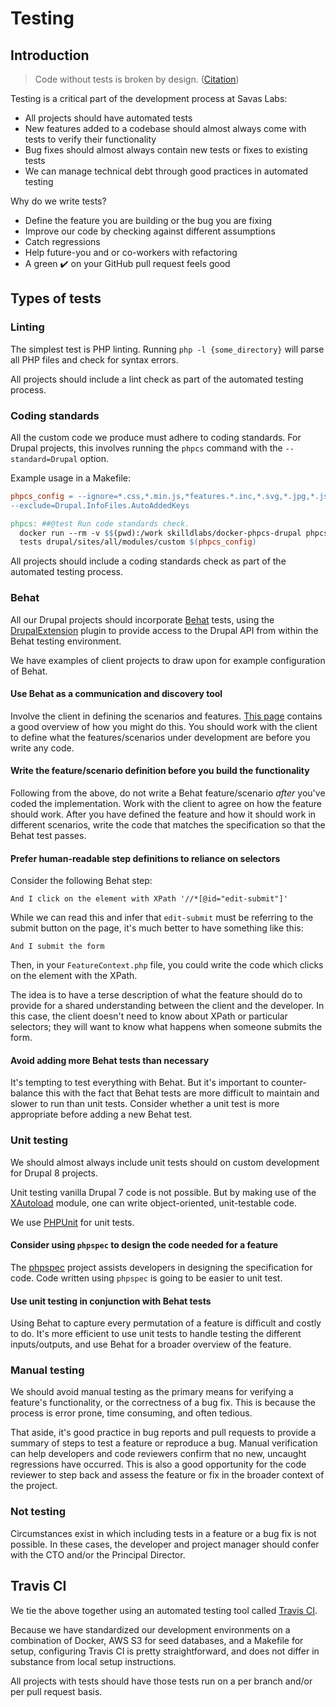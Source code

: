 # Testing

## Introduction

> Code without tests is broken by design. ([Citation](http://toastdriven.com/blog/2011/apr/10/guide-to-testing-in-django/))

Testing is a critical part of the development process at Savas Labs:

- All projects should have automated tests
- New features added to a codebase should almost always come with tests to verify their functionality
- Bug fixes should almost always contain new tests or fixes to existing tests
- We can manage technical debt through good practices in automated testing

Why do we write tests?

- Define the feature you are building or the bug you are fixing
- Improve our code by checking against different assumptions
- Catch regressions
- Help future-you and or co-workers with refactoring
- A green :heavy_check_mark: on your GitHub pull request feels good

## Types of tests

### Linting

The simplest test is PHP linting. Running `php -l {some_directory}` will parse all PHP files and check for syntax errors.

All projects should include a lint check as part of the automated testing process.

### Coding standards

All the custom code we produce must adhere to coding standards. For Drupal projects, this involves running the `phpcs` command with the `--standard=Drupal` option.

Example usage in a Makefile:

``` Makefile
phpcs_config = --ignore=*.css,*.min.js,*features.*.inc,*.svg,*.jpg,*.json,*.woff*,*.ttf,*.md \
--exclude=Drupal.InfoFiles.AutoAddedKeys

phpcs: ##@test Run code standards check.
  docker run --rm -v $$(pwd):/work skilldlabs/docker-phpcs-drupal phpcs --standard=Drupal \
  tests drupal/sites/all/modules/custom $(phpcs_config)
```

All projects should include a coding standards check as part of the automated testing process.

### Behat

All our Drupal projects should incorporate [Behat](http://behat.org/en/latest/) tests, using the [DrupalExtension](https://github.com/jhedstrom/drupalextension) plugin to provide access to the Drupal API from within the Behat testing environment.

We have examples of client projects to draw upon for example configuration of Behat.

#### Use Behat as a communication and discovery tool

Involve the client in defining the scenarios and features. [This page](http://behat.org/en/latest/quick_start.html) contains a good overview of how you might do this. You should work with the client to define what the features/scenarios under development are before you write any code.

#### Write the feature/scenario definition before you build the functionality

Following from the above, do not write a Behat feature/scenario _after_ you've coded the implementation. Work with the client to agree on how the feature should work. After you have defined the feature and how it should work in different scenarios, write the code that matches the specification so that the Behat test passes.

#### Prefer human-readable step definitions to reliance on selectors

Consider the following Behat step:

``` cucumber
And I click on the element with XPath '//*[@id="edit-submit"]'
```

While we can read this and infer that `edit-submit` must be referring to the submit button on the page, it's much better to have something like this:

``` cucumber
And I submit the form
```

Then, in your `FeatureContext.php` file, you could write the code which clicks on the element with the XPath.

The idea is to have a terse description of what the feature should do to provide for a shared understanding between the client and the developer. In this case, the client doesn't need to know about XPath or particular selectors; they will want to know what happens when someone submits the form.

#### Avoid adding more Behat tests than necessary

It's tempting to test everything with Behat. But it's important to counter-balance this with the fact that Behat tests are more difficult to maintain and slower to run than unit tests. Consider whether a unit test is more appropriate before adding a new Behat test.

### Unit testing

We should almost always include unit tests should on custom development for Drupal 8 projects.

Unit testing vanilla Drupal 7 code is not possible. But by making use of the [XAutoload](https://www.drupal.org/project/xautoload) module, one can write object-oriented, unit-testable code.

We use [PHPUnit](http://phpunit.de/) for unit tests.

#### Consider using `phpspec` to design the code needed for a feature

The [phpspec](http://www.phpspec.net/en/stable/) project assists developers in designing the specification for code. Code written using `phpspec` is going to be easier to unit test.

#### Use unit testing in conjunction with Behat tests

Using Behat to capture every permutation of a feature is difficult and costly to do. It's more efficient to use unit tests to handle testing the different inputs/outputs, and use Behat for a broader overview of the feature.

### Manual testing

We should avoid manual testing as the primary means for verifying a feature's functionality, or the correctness of a bug fix. This is because the process is error prone, time consuming, and often tedious.

That aside, it's good practice in bug reports and pull requests to provide a summary of steps to test a feature or reproduce a bug. Manual verification can help developers and code reviewers confirm that no new, uncaught regressions have occurred. This is also a good opportunity for the code reviewer to step back and assess the feature or fix in the broader context of the project.

### Not testing

Circumstances exist in which including tests in a feature or a bug fix is not possible. In these cases, the developer and project manager should confer with the CTO and/or the Principal Director.

## Travis CI

We tie the above together using an automated testing tool called [Travis CI](http://travis-ci.com/).

Because we have standardized our development environments on a combination of Docker, AWS S3 for seed databases, and a Makefile for setup, configuring Travis CI is pretty straightforward, and does not differ in substance from local setup instructions.

All projects with tests should have those tests run on a per branch and/or per pull request basis.
